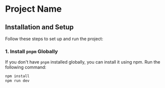 # Project Name

## Installation and Setup

Follow these steps to set up and run the project:

### 1. Install `pnpm` Globally

If you don't have `pnpm` installed globally, you can install it using npm. Run the following command:

```bash
npm install
npm run dev
```
